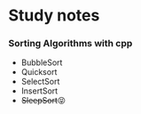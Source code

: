 # Study notes

### **Sorting Algorithms with cpp**

- BubbleSort
- Quicksort
- SelectSort
- InsertSort
- ~~SleepSort~~:stuck_out_tongue_closed_eyes: